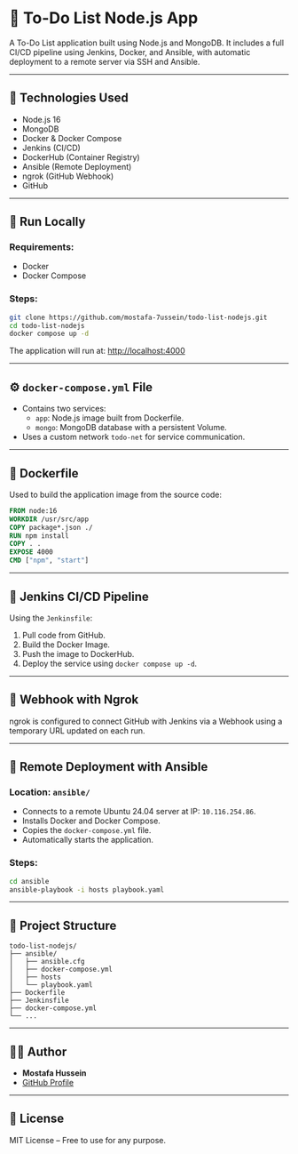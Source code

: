 # 📝 To-Do List Node.js App

A To-Do List application built using Node.js and MongoDB. It includes a full CI/CD pipeline using Jenkins, Docker, and Ansible, with automatic deployment to a remote server via SSH and Ansible.

---

## 🧰 Technologies Used

- Node.js 16
- MongoDB
- Docker & Docker Compose
- Jenkins (CI/CD)
- DockerHub (Container Registry)
- Ansible (Remote Deployment)
- ngrok (GitHub Webhook)
- GitHub

---

## 🚀 Run Locally

### Requirements:

- Docker
- Docker Compose

### Steps:

```bash
git clone https://github.com/mostafa-7ussein/todo-list-nodejs.git
cd todo-list-nodejs
docker compose up -d
```

The application will run at: [http://localhost:4000](http://localhost:4000)

---

## ⚙️ `docker-compose.yml` File

- Contains two services:
  - `app`: Node.js image built from Dockerfile.
  - `mongo`: MongoDB database with a persistent Volume.
- Uses a custom network `todo-net` for service communication.

---

## 🐳 Dockerfile

Used to build the application image from the source code:

```Dockerfile
FROM node:16
WORKDIR /usr/src/app
COPY package*.json ./
RUN npm install
COPY . .
EXPOSE 4000
CMD ["npm", "start"]
```

---

## 🔄 Jenkins CI/CD Pipeline

Using the `Jenkinsfile`:

1. Pull code from GitHub.
2. Build the Docker Image.
3. Push the image to DockerHub.
4. Deploy the service using `docker compose up -d`.

---

## 🔐 Webhook with Ngrok

ngrok is configured to connect GitHub with Jenkins via a Webhook using a temporary URL updated on each run.

---

## 📡 Remote Deployment with Ansible

### Location: `ansible/`

- Connects to a remote Ubuntu 24.04 server at IP: `10.116.254.86`.
- Installs Docker and Docker Compose.
- Copies the `docker-compose.yml` file.
- Automatically starts the application.

### Steps:

```bash
cd ansible
ansible-playbook -i hosts playbook.yaml
```

---

## 🧪 Project Structure

```
todo-list-nodejs/
├── ansible/
│   ├── ansible.cfg
│   ├── docker-compose.yml
│   ├── hosts
│   └── playbook.yaml
├── Dockerfile
├── Jenkinsfile
├── docker-compose.yml
└── ...
```

---

## 👨‍💻 Author

- **Mostafa Hussein**
- [GitHub Profile](https://github.com/mostafa-7ussein)

---

## 📄 License

MIT License – Free to use for any purpose.
